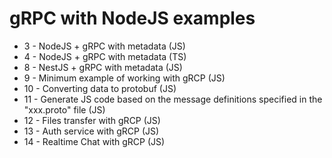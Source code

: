 # gRPC with NodeJS examples

- 3 - NodeJS + gRPC with metadata (JS)
- 4 - NodeJS + gRPC with metadata (TS)
- 8 - NestJS + gRPC with metadata (JS)
- 9 - Minimum example of working with gRCP (JS)
- 10 - Converting data to protobuf (JS)
- 11 - Generate JS code based on the message definitions specified in the "xxx.proto" file (JS)
- 12 - Files transfer with gRCP (JS)
- 13 - Auth service with gRCP (JS)
- 14 - Realtime Chat with gRCP (JS)
